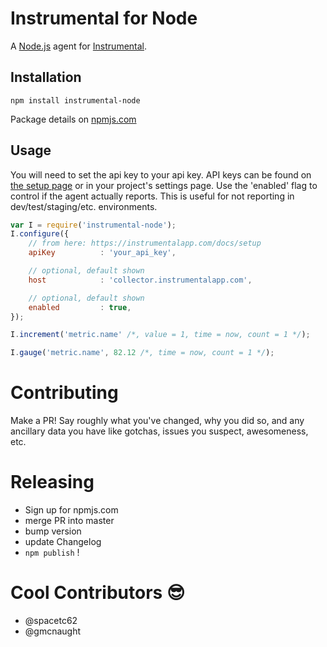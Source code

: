 # Instrumental for Node

A [Node.js](https://nodejs.org/en/) agent for [Instrumental](https://instrumentalapp.com/).

## Installation

````
npm install instrumental-node
````

Package details on [npmjs.com](https://www.npmjs.com/package/instrumental-node)

## Usage

You will need to set the api key to your api key. API keys can be found on [the setup page](https://instrumentalapp.com/docs/setup) or in your project's settings page. Use the 'enabled' flag to control if the agent actually reports. This is useful for not reporting in dev/test/staging/etc. environments.

````javascript
var I = require('instrumental-node');
I.configure({
	// from here: https://instrumentalapp.com/docs/setup
	apiKey			: 'your_api_key',

	// optional, default shown
	host			: 'collector.instrumentalapp.com',

	// optional, default shown
	enabled			: true,
});

I.increment('metric.name' /*, value = 1, time = now, count = 1 */);

I.gauge('metric.name', 82.12 /*, time = now, count = 1 */);
````


# Contributing

Make a PR! Say roughly what you've changed, why you did so, and any ancillary data you have like gotchas, issues you suspect, awesomeness, etc.


# Releasing

* Sign up for npmjs.com
* merge PR into master
* bump version
* update Changelog
* `npm publish` !


# Cool Contributors :sunglasses:

* @spacetc62
* @gmcnaught
